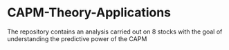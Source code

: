 # CAPM-Theory-Applications
The repository contains an analysis carried out on 8 stocks with the goal of understanding the predictive power of the CAPM
